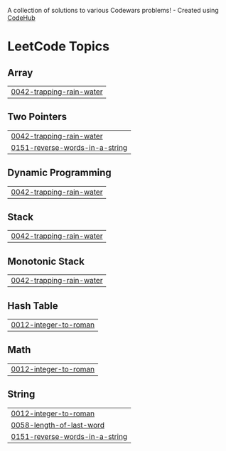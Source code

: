 A collection of solutions to various Codewars problems! - Created using [CodeHub](https://github.com/FebinBellamy/CodeHub)
<!---LeetCode Topics Start-->
# LeetCode Topics
## Array
|  |
| ------- |
| [0042-trapping-rain-water](https://github.com/eshwar-chandra/leetcode/tree/master/0042-trapping-rain-water) |
## Two Pointers
|  |
| ------- |
| [0042-trapping-rain-water](https://github.com/eshwar-chandra/leetcode/tree/master/0042-trapping-rain-water) |
| [0151-reverse-words-in-a-string](https://github.com/eshwar-chandra/leetcode/tree/master/0151-reverse-words-in-a-string) |
## Dynamic Programming
|  |
| ------- |
| [0042-trapping-rain-water](https://github.com/eshwar-chandra/leetcode/tree/master/0042-trapping-rain-water) |
## Stack
|  |
| ------- |
| [0042-trapping-rain-water](https://github.com/eshwar-chandra/leetcode/tree/master/0042-trapping-rain-water) |
## Monotonic Stack
|  |
| ------- |
| [0042-trapping-rain-water](https://github.com/eshwar-chandra/leetcode/tree/master/0042-trapping-rain-water) |
## Hash Table
|  |
| ------- |
| [0012-integer-to-roman](https://github.com/eshwar-chandra/leetcode/tree/master/0012-integer-to-roman) |
## Math
|  |
| ------- |
| [0012-integer-to-roman](https://github.com/eshwar-chandra/leetcode/tree/master/0012-integer-to-roman) |
## String
|  |
| ------- |
| [0012-integer-to-roman](https://github.com/eshwar-chandra/leetcode/tree/master/0012-integer-to-roman) |
| [0058-length-of-last-word](https://github.com/eshwar-chandra/leetcode/tree/master/0058-length-of-last-word) |
| [0151-reverse-words-in-a-string](https://github.com/eshwar-chandra/leetcode/tree/master/0151-reverse-words-in-a-string) |
<!---LeetCode Topics End-->